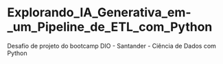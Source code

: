# Explorando_IA_Generativa_em-_um_Pipeline_de_ETL_com_Python
Desafio de projeto do bootcamp DIO - Santander - Ciência de Dados com Python
